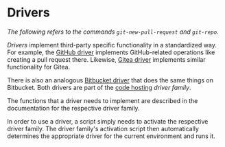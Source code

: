 # Drivers

_The following refers to the commands `git-new-pull-request` and `git-repo`._

_Drivers_ implement third-party specific functionality in a standardized way.
For example, the [GitHub driver](/src/drivers/github.go) implements
GitHub-related operations like creating a pull request there. Likewise,
[Gitea driver](/src/drivers/gitea.go) implements similar functionality for
Gitea.

There is also an analogous [Bitbucket driver](/src/drivers/bitbucket.go) that
does the same things on Bitbucket. Both drivers are part of the
[code hosting](/src/drivers/code_hosting_driver.go) _driver family_.

The functions that a driver needs to implement are described in the
documentation for the respective driver family.

In order to use a driver, a script simply needs to activate the respective
driver family. The driver family's activation script then automatically
determines the appropriate driver for the current environment and runs it.
